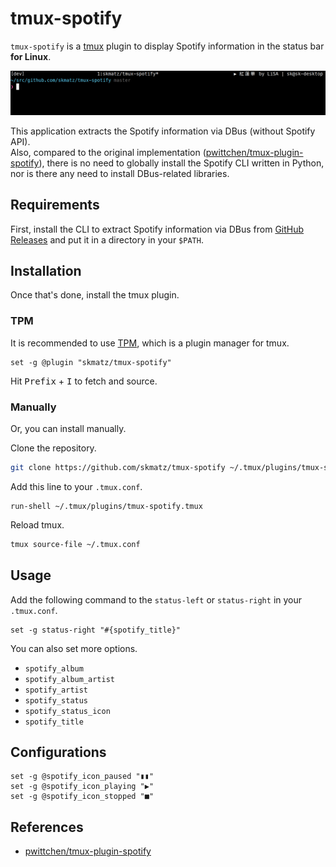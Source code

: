 # tmux-spotify

`tmux-spotify` is a [tmux](https://github.com/tmux/tmux) plugin to display Spotify information in the status bar **for Linux**.

![demo](./misc/demo.png)

This application extracts the Spotify information via DBus (without Spotify API).  
Also, compared to the original implementation ([pwittchen/tmux-plugin-spotify](https://github.com/pwittchen/tmux-plugin-spotify)), there is no need to globally install the Spotify CLI written in Python, nor is there any need to install DBus-related libraries.

## Requirements

First, install the CLI to extract Spotify information via DBus from [GitHub Releases](https://github.com/skmatz/tmux-spotify/releases) and put it in a directory in your `$PATH`.

## Installation

Once that's done, install the tmux plugin.

### TPM

It is recommended to use [TPM](https://github.com/tmux-plugins/tpm), which is a plugin manager for tmux.

```tmux
set -g @plugin "skmatz/tmux-spotify"
```

Hit <kbd>Prefix</kbd> + <kbd>I</kbd> to fetch and source.

### Manually

Or, you can install manually.

Clone the repository.

```bash
git clone https://github.com/skmatz/tmux-spotify ~/.tmux/plugins/tmux-spotify
```

Add this line to your `.tmux.conf`.

```tmux
run-shell ~/.tmux/plugins/tmux-spotify.tmux
```

Reload tmux.

```bash
tmux source-file ~/.tmux.conf
```

## Usage

Add the following command to the `status-left` or `status-right` in your `.tmux.conf`.

```tmux
set -g status-right "#{spotify_title}"
```

You can also set more options.

- `spotify_album`
- `spotify_album_artist`
- `spotify_artist`
- `spotify_status`
- `spotify_status_icon`
- `spotify_title`

## Configurations

```tmux
set -g @spotify_icon_paused "▮▮"
set -g @spotify_icon_playing "▶"
set -g @spotify_icon_stopped "■"
```

## References

- [pwittchen/tmux-plugin-spotify](https://github.com/pwittchen/tmux-plugin-spotify)
